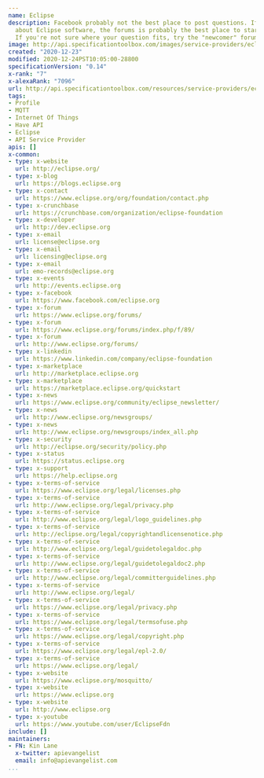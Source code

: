 ```yaml
---
name: Eclipse
description: Facebook probably not the best place to post questions. If you have questions
  about Eclipse software, the forums is probably the best place to start (http://www.eclipse.org/forums).
  If you're not sure where your question fits, try the "newcomer" forum ...
image: http://api.specificationtoolbox.com/images/service-providers/eclipse.jpg
created: "2020-12-23"
modified: 2020-12-24PST10:05:00-28800
specificationVersion: "0.14"
x-rank: "7"
x-alexaRank: "7096"
url: http://api.specificationtoolbox.com/resources/service-providers/eclipse/
tags:
- Profile
- MQTT
- Internet Of Things
- Have API
- Eclipse
- API Service Provider
apis: []
x-common:
- type: x-website
  url: http://eclipse.org/
- type: x-blog
  url: https://blogs.eclipse.org
- type: x-contact
  url: https://www.eclipse.org/org/foundation/contact.php
- type: x-crunchbase
  url: https://crunchbase.com/organization/eclipse-foundation
- type: x-developer
  url: http://dev.eclipse.org
- type: x-email
  url: license@eclipse.org
- type: x-email
  url: licensing@eclipse.org
- type: x-email
  url: emo-records@eclipse.org
- type: x-events
  url: http://events.eclipse.org
- type: x-facebook
  url: https://www.facebook.com/eclipse.org
- type: x-forum
  url: https://www.eclipse.org/forums/
- type: x-forum
  url: https://www.eclipse.org/forums/index.php/f/89/
- type: x-forum
  url: http://www.eclipse.org/forums/
- type: x-linkedin
  url: https://www.linkedin.com/company/eclipse-foundation
- type: x-marketplace
  url: http://marketplace.eclipse.org
- type: x-marketplace
  url: https://marketplace.eclipse.org/quickstart
- type: x-news
  url: https://www.eclipse.org/community/eclipse_newsletter/
- type: x-news
  url: http://www.eclipse.org/newsgroups/
- type: x-news
  url: http://www.eclipse.org/newsgroups/index_all.php
- type: x-security
  url: http://eclipse.org/security/policy.php
- type: x-status
  url: https://status.eclipse.org
- type: x-support
  url: https://help.eclipse.org
- type: x-terms-of-service
  url: https://www.eclipse.org/legal/licenses.php
- type: x-terms-of-service
  url: http://www.eclipse.org/legal/privacy.php
- type: x-terms-of-service
  url: http://www.eclipse.org/legal/logo_guidelines.php
- type: x-terms-of-service
  url: http://eclipse.org/legal/copyrightandlicensenotice.php
- type: x-terms-of-service
  url: http://www.eclipse.org/legal/guidetolegaldoc.php
- type: x-terms-of-service
  url: http://www.eclipse.org/legal/guidetolegaldoc2.php
- type: x-terms-of-service
  url: http://www.eclipse.org/legal/committerguidelines.php
- type: x-terms-of-service
  url: http://www.eclipse.org/legal/
- type: x-terms-of-service
  url: https://www.eclipse.org/legal/privacy.php
- type: x-terms-of-service
  url: https://www.eclipse.org/legal/termsofuse.php
- type: x-terms-of-service
  url: https://www.eclipse.org/legal/copyright.php
- type: x-terms-of-service
  url: https://www.eclipse.org/legal/epl-2.0/
- type: x-terms-of-service
  url: https://www.eclipse.org/legal/
- type: x-website
  url: https://www.eclipse.org/mosquitto/
- type: x-website
  url: https://www.eclipse.org
- type: x-website
  url: http://www.eclipse.org
- type: x-youtube
  url: https://www.youtube.com/user/EclipseFdn
include: []
maintainers:
- FN: Kin Lane
  x-twitter: apievangelist
  email: info@apievangelist.com
...
```

